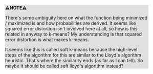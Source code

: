 <div style="margin:2em; background-color: #e0e0e0;">

<strong>⚠️NOTE️️️⚠️</strong>

There's some ambiguity here on what the function being minimized / maximized is and how probabilities are derived. It seems like squared error distortion isn't involved here at all, so how is this related in anyway to k-means? My understanding is that squared error distortion is what makes k-means.

It seems like this is called soft k-means because the high-level steps of the algorithm for this are similar to the Lloyd's algorithm heuristic. That's where the similarity ends (as far as I can tell). So maybe it should be called soft lloyd's algorithm instead?
</div>

